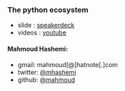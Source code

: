 ### The python ecosystem
- slide : [speakerdeck](https://speakerdeck.com/mhashemi/ask-the-ecosystem-2019-10-04-pygotham-2019)
- videos : [youtube](https://www.youtube.com/playlist?list=PL_yk4lBuftVPrOkiWHdQ8q-cII3H65aFa)

#### Mahmoud Hashemi:
- gmail:
	mahmoud[@]hatnote[.]com
- twitter:
	[@mhashemi](https://twitter.com/mhashemi)
- github:
	[@mahmoud](github.com/mahmoud/)



